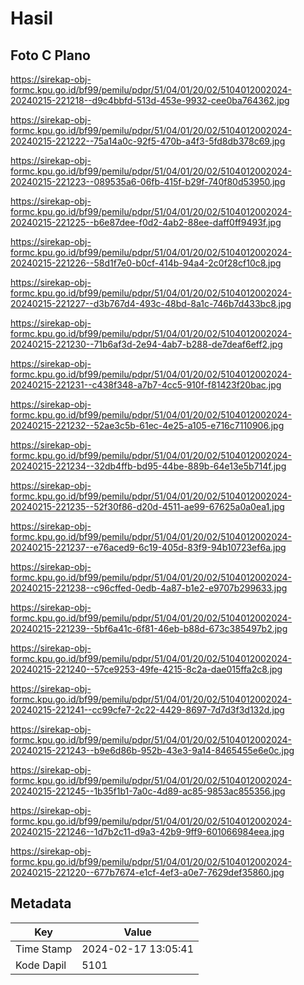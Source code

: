 # Hasil

## Foto C Plano

https://sirekap-obj-formc.kpu.go.id/bf99/pemilu/pdpr/51/04/01/20/02/5104012002024-20240215-221218--d9c4bbfd-513d-453e-9932-cee0ba764362.jpg

https://sirekap-obj-formc.kpu.go.id/bf99/pemilu/pdpr/51/04/01/20/02/5104012002024-20240215-221222--75a14a0c-92f5-470b-a4f3-5fd8db378c69.jpg

https://sirekap-obj-formc.kpu.go.id/bf99/pemilu/pdpr/51/04/01/20/02/5104012002024-20240215-221223--089535a6-06fb-415f-b29f-740f80d53950.jpg

https://sirekap-obj-formc.kpu.go.id/bf99/pemilu/pdpr/51/04/01/20/02/5104012002024-20240215-221225--b6e87dee-f0d2-4ab2-88ee-daff0ff9493f.jpg

https://sirekap-obj-formc.kpu.go.id/bf99/pemilu/pdpr/51/04/01/20/02/5104012002024-20240215-221226--58d1f7e0-b0cf-414b-94a4-2c0f28cf10c8.jpg

https://sirekap-obj-formc.kpu.go.id/bf99/pemilu/pdpr/51/04/01/20/02/5104012002024-20240215-221227--d3b767d4-493c-48bd-8a1c-746b7d433bc8.jpg

https://sirekap-obj-formc.kpu.go.id/bf99/pemilu/pdpr/51/04/01/20/02/5104012002024-20240215-221230--71b6af3d-2e94-4ab7-b288-de7deaf6eff2.jpg

https://sirekap-obj-formc.kpu.go.id/bf99/pemilu/pdpr/51/04/01/20/02/5104012002024-20240215-221231--c438f348-a7b7-4cc5-910f-f81423f20bac.jpg

https://sirekap-obj-formc.kpu.go.id/bf99/pemilu/pdpr/51/04/01/20/02/5104012002024-20240215-221232--52ae3c5b-61ec-4e25-a105-e716c7110906.jpg

https://sirekap-obj-formc.kpu.go.id/bf99/pemilu/pdpr/51/04/01/20/02/5104012002024-20240215-221234--32db4ffb-bd95-44be-889b-64e13e5b714f.jpg

https://sirekap-obj-formc.kpu.go.id/bf99/pemilu/pdpr/51/04/01/20/02/5104012002024-20240215-221235--52f30f86-d20d-4511-ae99-67625a0a0ea1.jpg

https://sirekap-obj-formc.kpu.go.id/bf99/pemilu/pdpr/51/04/01/20/02/5104012002024-20240215-221237--e76aced9-6c19-405d-83f9-94b10723ef6a.jpg

https://sirekap-obj-formc.kpu.go.id/bf99/pemilu/pdpr/51/04/01/20/02/5104012002024-20240215-221238--c96cffed-0edb-4a87-b1e2-e9707b299633.jpg

https://sirekap-obj-formc.kpu.go.id/bf99/pemilu/pdpr/51/04/01/20/02/5104012002024-20240215-221239--5bf6a41c-6f81-46eb-b88d-673c385497b2.jpg

https://sirekap-obj-formc.kpu.go.id/bf99/pemilu/pdpr/51/04/01/20/02/5104012002024-20240215-221240--57ce9253-49fe-4215-8c2a-dae015ffa2c8.jpg

https://sirekap-obj-formc.kpu.go.id/bf99/pemilu/pdpr/51/04/01/20/02/5104012002024-20240215-221241--cc99cfe7-2c22-4429-8697-7d7d3f3d132d.jpg

https://sirekap-obj-formc.kpu.go.id/bf99/pemilu/pdpr/51/04/01/20/02/5104012002024-20240215-221243--b9e6d86b-952b-43e3-9a14-8465455e6e0c.jpg

https://sirekap-obj-formc.kpu.go.id/bf99/pemilu/pdpr/51/04/01/20/02/5104012002024-20240215-221245--1b35f1b1-7a0c-4d89-ac85-9853ac855356.jpg

https://sirekap-obj-formc.kpu.go.id/bf99/pemilu/pdpr/51/04/01/20/02/5104012002024-20240215-221246--1d7b2c11-d9a3-42b9-9ff9-601066984eea.jpg

https://sirekap-obj-formc.kpu.go.id/bf99/pemilu/pdpr/51/04/01/20/02/5104012002024-20240215-221220--677b7674-e1cf-4ef3-a0e7-7629def35860.jpg


## Metadata

| Key        | Value               |
| ---------- | ------------------- |
| Time Stamp | 2024-02-17 13:05:41 |
| Kode Dapil | 5101                |



